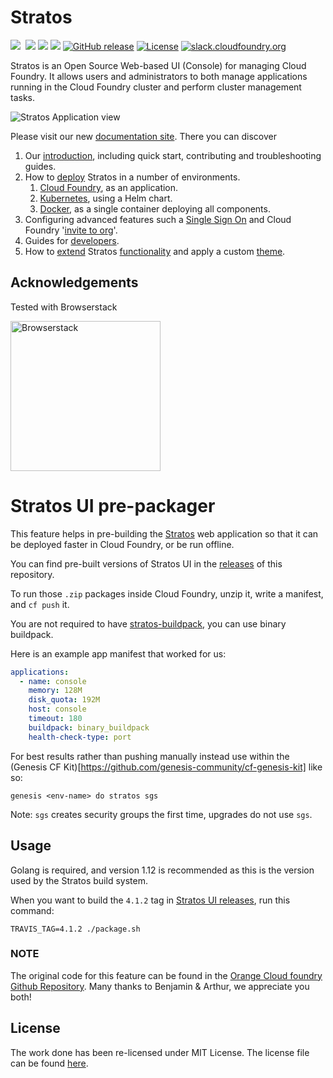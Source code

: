 # Stratos

<a href="https://travis-ci.com/cloudfoundry-community/stratos/branches"><img src="https://travis-ci.com/cloudfoundry-community/stratos.svg?branch=master"></a>&nbsp;<a style="padding-left: 4px" href="https://codeclimate.com/github/cloudfoundry-community/stratos/maintainability"><img src="https://api.codeclimate.com/v1/badges/61af8b605f385e894632/maintainability" /></a>
<a href="https://goreportcard.com/report/github.com/cloudfoundry-community/stratos"><img src="https://goreportcard.com/badge/github.com/cloudfoundry-incubator/stratos"/></a>
<a href="https://codecov.io/gh/cloudfoundry-community/stratos/branch/master"><img src="https://codecov.io/gh/cloudfoundry-community/stratos/branch/master/graph/badge.svg"/></a>
[![GitHub release](https://img.shields.io/github/release/cloudfoundry-community/stratos.svg)](https://github.com/cloudfoundry-community/stratos/releases/latest)
[![License](https://img.shields.io/badge/License-MIT-blue.svg)](https://github.com/cloudfoundry-community/stratos/blob/master/LICENSE)
[![slack.cloudfoundry.org](https://slack.cloudfoundry.org/badge.svg)](https://cloudfoundry.slack.com/messages/C80EP4Y57/)

Stratos is an Open Source Web-based UI (Console) for managing Cloud Foundry. It allows users and administrators to both manage applications running in the Cloud Foundry cluster and perform cluster management tasks.

![Stratos Application view](website/static/images/screenshots/app-summary.png)

Please visit our new [documentation site](https://stratos.app/). There you can discover

1. Our [introduction](https://stratos.app/docs/), including quick start, contributing and troubleshooting guides.
1. How to [deploy](https://stratos.app/docs/deploy/overview) Stratos in a number of environments.
    1. [Cloud Foundry](https://stratos.app/docs/deploy/cloud-foundry/cloud-foundry), as an application.
    1. [Kubernetes](https://stratos.app/docs/deploy/kubernetes), using a Helm chart.
    1. [Docker](https://stratos.app/docs/deploy/all-in-one), as a single container deploying all components.
1. Configuring advanced features such a [Single Sign On](https://stratos.app/docs/advanced/sso) and Cloud Foundry '[invite to org](https://stratos.app/docs/advanced/invite-user-guide)'.
1. Guides for [developers](https://stratos.app/docs/developer/introduction).
1. How to [extend](https://stratos.app/docs/extensions/introduction) Stratos [functionality](https://stratos.app/docs/extensions/frontend) and apply a custom [theme](https://stratos.app/docs/extensions/theming).


## Acknowledgements

Tested with Browserstack

<a href="https://www.browserstack.com"><img width="240px" src="website/static/images/Browserstack-logo.svg" alt="Browserstack"></a>

# Stratos UI pre-packager

This feature helps in pre-building the
[Stratos](https://github.com/cloudfoundry-community/stratos) web application
so that it can be deployed faster in Cloud Foundry, or be run offline.

You can find pre-built versions of Stratos UI in the
[releases](https://github.com/cloudfoundry-community/stratos/releases)
of this repository.

To run those `.zip` packages inside Cloud Foundry, unzip it, write a manifest,
and `cf push` it.

You are not required to have
[stratos-buildpack](https://github.com/SUSE/stratos-buildpack), you can use
binary buildpack.

Here is an example app manifest that worked for us:
```yaml
applications:
  - name: console
    memory: 128M
    disk_quota: 192M
    host: console
    timeout: 180
    buildpack: binary_buildpack
    health-check-type: port
```

For best results rather than pushing manually instead use within the (Genesis CF Kit)[https://github.com/genesis-community/cf-genesis-kit] like so:
```
genesis <env-name> do stratos sgs
```
Note: `sgs` creates security groups the first time, upgrades do not use `sgs`.

## Usage

Golang is required, and version 1.12 is recommended as this is the version used
by the Stratos build system.

When you want to build the `4.1.2` tag in
[Stratos UI releases](https://github.com/cloudfoundry-community/stratos/releases),
run this command:

```
TRAVIS_TAG=4.1.2 ./package.sh
```

### NOTE
The original code for this feature can be found in the [Orange Cloud foundry Github Repository](https://github.com/orange-cloudfoundry/stratos-ui-cf-packager/). 
Many thanks to Benjamin & Arthur, we appreciate you both!

## License

The work done has been re-licensed under MIT License. The license file can be found [here](LICENSE).

